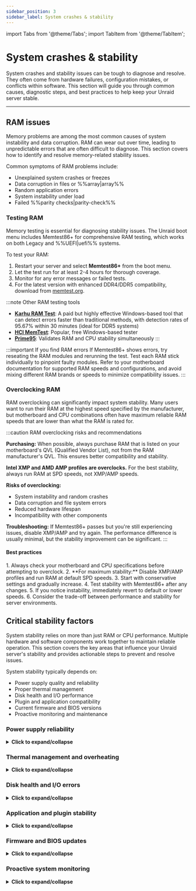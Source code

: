 ```yaml
---
sidebar_position: 3
sidebar_label: System crashes & stability
---
```


import Tabs from '@theme/Tabs';
import TabItem from '@theme/TabItem';

# System crashes & stability

System crashes and stability issues can be tough to diagnose and resolve. They often come from hardware failures, configuration mistakes, or conflicts within software. This section will guide you through common causes, diagnostic steps, and best practices to help keep your Unraid server stable.

---

## RAM issues

Memory problems are among the most common causes of system instability and data corruption. RAM can wear out over time, leading to unpredictable errors that are often difficult to diagnose. This section covers how to identify and resolve memory-related stability issues.

Common symptoms of RAM problems include:

- Unexplained system crashes or freezes
- Data corruption in files or %%array|array%%
- Random application errors
- System instability under load
- Failed %%parity checks|parity-check%%

### Testing RAM

Memory testing is essential for diagnosing stability issues. The Unraid boot menu includes Memtest86+ for comprehensive RAM testing, which works on both Legacy and %%UEFI|uefi%% systems.

To test your RAM:

1. Restart your server and select **Memtest86+** from the boot menu.
2. Let the test run for at least 2-4 hours for thorough coverage.
3. Monitor for any error messages or failed tests.
4. For the latest version with enhanced DDR4/DDR5 compatibility, download from [memtest.org](https://www.memtest86.com/).

:::note Other RAM testing tools

- [**Karhu RAM Test**](https://www.karhusoftware.com/): A paid but highly effective Windows-based tool that can detect errors faster than traditional methods, with detection rates of 95.67% within 30 minutes (ideal for DDR5 systems)  
- [**HCI MemTest**](https://hcidesign.com/memtest/): Popular, free Windows-based tester
- [**Prime95**](https://prime95.net/): Validates RAM and CPU stability simultaneously
:::

:::important If you find RAM errors
If Memtest86+ shows errors, try reseating the RAM modules and rerunning the test. Test each RAM stick individually to pinpoint faulty modules. Refer to your motherboard documentation for supported RAM speeds and configurations, and avoid mixing different RAM brands or speeds to minimize compatibility issues.
:::

### Overclocking RAM

RAM overclocking can significantly impact system stability. Many users want to run their RAM at the highest speed specified by the manufacturer, but motherboard and CPU combinations often have maximum reliable RAM speeds that are lower than what the RAM is rated for.

:::caution RAM overclocking risks and recommendations

**Purchasing:** When possible, always purchase RAM that is listed on your motherboard's QVL (Qualified Vendor List), not from the RAM manufacturer's QVL. This ensures better compatibility and stability.

**Intel XMP and AMD AMP profiles are overclocks.** For the best stability, always run RAM at SPD speeds, not XMP/AMP speeds.

**Risks of overclocking:**

- System instability and random crashes
- Data corruption and file system errors
- Reduced hardware lifespan
- Incompatibility with other components

**Troubleshooting:** If Memtest86+ passes but you're still experiencing issues, disable XMP/AMP and try again. The performance difference is usually minimal, but the stability improvement can be significant.
:::

<h4>Best practices</h4>
1. Always check your motherboard and CPU specifications before attempting to overclock.
2. **For maximum stability:** Disable XMP/AMP profiles and run RAM at default SPD speeds.
3. Start with conservative settings and gradually increase.
4. Test stability with Memtest86+ after any changes.
5. If you notice instability, immediately revert to default or lower speeds.
6. Consider the trade-off between performance and stability for server environments.

## Critical stability factors

System stability relies on more than just RAM or CPU performance. Multiple hardware and software components work together to maintain reliable operation. This section covers the key areas that influence your Unraid server's stability and provides actionable steps to prevent and resolve issues.

System stability typically depends on:

- Power supply quality and reliability
- Proper thermal management
- Disk health and I/O performance
- Plugin and application compatibility
- Current firmware and BIOS versions
- Proactive monitoring and maintenance

### Power supply reliability

<details>
<summary><strong>Click to expand/collapse</strong></summary>

A stable and sufficient power supply is crucial for uninterrupted server operation. Power issues are often overlooked but can cause the most frustrating stability problems.

Common power-related issues include:

- Random system crashes or freezes
- Data corruption during writes
- Sudden shutdowns without warning
- Hardware component failures
- Inconsistent performance

<h4>Prevention and maintenance</h4>

Proactive power supply maintenance prevents the most common stability issues. Regular checks and proper component selection can avoid costly downtime and data loss.

1. Always use a high-quality, appropriately rated PSU for your hardware.
2. **Critical:** Ensure your power supply can handle simultaneous spin-up of ALL attached storage devices. The 12V rail current rating must account for the spin-up current of all drives at once, not staggered.
3. Avoid power splitters whenever possible. They can cause voltage drops and instability, especially during high-current events like drive spin-up.
4. Consider redundant power supplies for enterprise and multi-bay systems.
5. Ensure each PSU unit is properly seated and connected.
6. Monitor PSU health indicators (like AC OK LEDs) if available.
7. Replace failed units immediately to avoid downtime.
8. Regularly check that all power cords are secure.
9. Verify circuits are not overloaded.

</details>

### Thermal management and overheating

<details>
<summary><strong>Click to expand/collapse</strong></summary>

Overheating is one of the leading causes of hardware failure and erratic server behavior. Thermal issues can cause components to throttle performance or fail completely.

Signs of thermal problems include:

- System throttling or reduced performance
- Random crashes during high load
- Fan noise or unusual cooling behavior
- Hardware component failures
- Inconsistent system behavior

<h4>Cooling solutions and best practices</h4>

Proper cooling is essential for maintaining system stability and preventing thermal throttling. These practices help ensure your server operates within safe temperature ranges.

1. Ensure your server is located in a well-ventilated area.
2. Maintain controlled ambient temperatures (ideally 18-24°C/64-75°F).
3. Utilize adequate cooling solutions (high-quality fans, rack-mounted air conditioning).
4. Monitor system temperatures using hardware sensors.
5. Clean dust and debris from cooling components regularly.
6. Avoid placing servers in confined or poorly ventilated spaces.
7. Consider additional cooling for high-performance systems.

Monitoring temperatures proactively helps identify cooling issues before they cause system instability. Use Unraid's built-in temperature sensors or hardware monitoring tools compatible with your system.
</details>

### Disk health and I/O errors

<details>
<summary><strong>Click to expand/collapse</strong></summary>

Disk errors, whether due to aging drives or sudden failures, can disrupt system stability and compromise data. I/O issues often manifest as performance problems before causing complete failures.

Symptoms of disk problems include:

- High server load or slow performance
- Failed %%parity checks|parity-check%%
- Data corruption or read/write errors
- Unusual disk activity or noise
- System freezes during disk operations

<h4>Preventive maintenance</h4>

Regular maintenance helps catch disk issues before they cause data loss or system instability. These proactive steps can significantly extend drive lifespan and maintain performance.

1. Regularly monitor drive %%SMART|smart%% data using Unraid's built-in [disk health tools](../../system-administration/monitor-performance/smart-reports-and-disk-health.md).
2. Run periodic [%%parity checks|parity-check%%s](../../using-unraid-to/manage-storage/array-configuration.md#parity--read-checks) to ensure data integrity.
3. Monitor disk temperatures and performance metrics.
4. Keep drives properly ventilated and cooled.

<h4>When problems occur</h4>

Quick response to disk issues can prevent data loss and minimize downtime. Follow these steps systematically to identify and resolve problems.

1. Promptly replace failing drives to prevent data loss.
2. Investigate cabling, power supply, and drive controller health.
3. Check for loose connections or damaged cables.
4. Consider running extended %%SMART|smart%% tests for suspect drives.
5. Monitor system logs for I/O error patterns.
</details>

### Application and plugin stability

<details>
<summary><strong>Click to expand/collapse</strong></summary>

Unraid’s flexibility comes from its support for plugins and Docker containers. However, third-party plugins can introduce instability, especially if they are outdated or incompatible with your current Unraid version. 

When troubleshooting...

   - Use [Safe Mode](../../using-unraid-to/customize-your-experience/plugins.md#troubleshooting-with-safe-mode) to temporarily disable plugins and identify the source of issues. 
   - Prefer Docker containers over plugins for added features since containers provide better isolation from the core operating system and are less likely to cause system-wide problems. 
   - Regularly update or remove unused or unsupported plugins to maintain stability.

</details>

### Firmware and BIOS updates

<details>
<summary><strong>Click to expand/collapse</strong></summary>

Outdated firmware or BIOS can lead to instability, security vulnerabilities, and hardware compatibility issues. Regular updates are essential for maintaining system stability and security. 

- Schedule regular checks for firmware and BIOS updates for your motherboard and critical components. 
- Always back up your configuration before updating, and if possible, test updates in a controlled environment. 
- Document your update process and review it from time to time to ensure you’re following best practices. 

Keeping your system firmware current helps prevent unexpected crashes and unlocks new hardware features.

:::tip Recommendations

- Use manufacturer utilities for risk-free updates, such as [ASUS Armoury Crate](https://www.asus.com/supportonly/armoury%20crate/helpdesk_download/), [Gigabyte @BIOS](https://www.gigabyte.com/Support/Consumer/Download), or [MSI Center](https://www.msi.com/Landing/MSI-Center).
- Check your motherboard's BIOS settings for automatic update options if available.
:::

</details>

### Proactive system monitoring

<details>
<summary><strong>Click to expand/collapse</strong></summary>

Consistent monitoring is essential for early problem detection.

- Enable [persistent logging](../../troubleshooting/diagnostics/capture-diagnostics-and-logs.md) in Unraid to retain logs across reboots. 
- Utilize system monitoring tools to track temperatures, voltages, and drive health. Set up alerts for critical thresholds to take action before minor issues escalate. 
- Regularly reviewing system logs allows you to spot patterns and address underlying causes before they lead to downtime.

</details>
